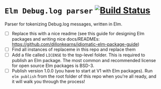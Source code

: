 # `Elm Debug.log parser` [![Build Status](https://github.com/kraklin/elm-debug-parser/workflows/CI/badge.svg)](https://github.com/kraklin/elm-debug-parser/actions?query=branch%3Amain)
Parser for tokenizing Debug.log messages, written in Elm.

- [ ] Replace this with a nice readme (see this guide for designing Elm packages and writing nice docs/READMEs: <https://github.com/dillonkearns/idiomatic-elm-package-guide>)
- [ ] Find all instances of replaceme in this repo and replace them
- [ ] Add a file called `LICENSE` to the top-level folder. This is required to publish an Elm package. The most common and recommended license for open source Elm packages is BSD-3.
- [ ] Publish version 1.0.0 (you have to start at V1 with Elm packages). Run `elm publish` from the root folder of this repo when you're all ready, and it will walk you through the process!
